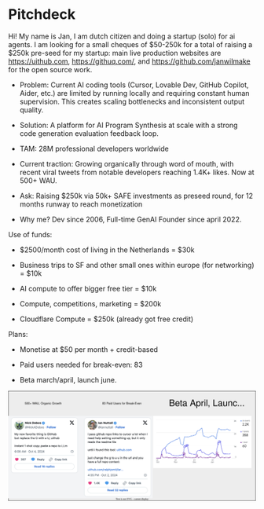 # Pitchdeck

Hi! My name is Jan, I am dutch citizen and doing a startup (solo) for ai agents. I am looking for a small cheques of $50-250k for a total of raising a $250k pre-seed for my startup: main live production websites are https://uithub.com, https://githuq.com/, and https://github.com/janwilmake for the open source work.

- Problem: Current AI coding tools (Cursor, Lovable Dev, GitHub Copilot, Aider, etc.) are limited by running locally and requiring constant human supervision. This creates scaling bottlenecks and inconsistent output quality.

- Solution: A platform for AI Program Synthesis at scale with a strong code generation evaluation feedback loop.

- TAM: 28M professional developers worldwide

- Current traction: Growing organically through word of mouth, with recent viral tweets from notable developers reaching 1.4K+ likes. Now at 500+ WAU.

- Ask: Raising $250k via 50k+ SAFE investments as preseed round, for 12 months runway to reach monetization

- Why me? Dev since 2006, Full-time GenAI Founder since april 2022.

Use of funds:

- $2500/month cost of living in the Netherlands = $30k

- Business trips to SF and other small ones within europe (for networking) = $10k

- AI compute to offer bigger free tier = $10k

- Compute, competitions, marketing = $200k

- Cloudflare Compute = $250k (already got free credit)

Plans:

- Monetise at $50 per month + credit-based

- Paid users needed for break-even: 83

- Beta march/april, launch june.

![](pitch2.drawio.svg)
